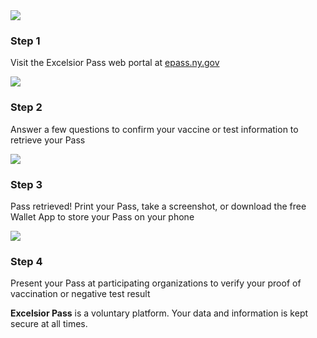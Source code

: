 <section class="flex flex-col md:flex-row items-center mt-4 pt-4">
<article class="md:border-r md:border-dotted mt-8 md:mt-0 w-3/4 md:w-1/4 md:h-64 border-0">
<div class="flex flex-col items-center">
<img src="/img/nygov-logo.png" class="p-2 m-2" />
<h1 class="text-xl bold text-blue-900 uppercase py-2 my-2"> Step 1 </h1>
<p class="text-center w-full md:w-3/4">Visit the Excelsior Pass web portal at <a href="https://epass.ny.gov/" aria-label="Excelsior Pass Web Portal" class=""> epass.ny.gov </a> </p>
</div>
</article>
<article class="md:border-r md:border-dotted  mt-8 md:mt-0 w-3/4 md:w-1/4 md:h-64 border-0">
<div class="flex flex-col items-center">
<img src="/img/nygov-logo.png" class="p-2 m-2" />
<h1 class="text-xl bold text-blue-900 uppercase py-2 my-2"> Step 2 </h1>
<p class="text-center w-full md:w-3/4">Answer a few questions to confirm your vaccine or test information to retrieve your Pass</p>
</div>
</article>
<article class="md:border-r md:border-dotted  mt-8 md:mt-0 w-3/4 md:w-1/4 md:h-64 border-0">
<div class="flex flex-col items-center ">
<img src="/img/nygov-logo.png" class="p-2 m-2" />
<h1 class="text-xl bold text-blue-900 uppercase py-2 my-2"> Step 3 </h1>
<p class="text-center w-full md:w-3/4 ">Pass retrieved! Print your Pass, take a screenshot, or download the free Wallet App to store your Pass on your phone</p>
</div>
</article>
<article class="md:border-r md:border-dotted  mt-8 md:mt-0 w-3/4 md:w-1/4 md:h-64 border-0">
<div class="flex flex-col items-center">
<img src="/img/nygov-logo.png" class="p-2 m-2" />
<h1 class="text-xl bold text-blue-900 uppercase py-2 my-2"> Step 4 </h1>
<p class="text-center w-full md:w-3/4">Present your Pass at participating organizations to verify your proof of vaccination or negative test result</p>
</div>
</article>
</section>
<p class="italic text-center pt-12 md:pt-16 md:mt-16 block mt-12"><strong>Excelsior Pass</strong> is a voluntary platform. Your data and information is kept secure at all times. </p>


